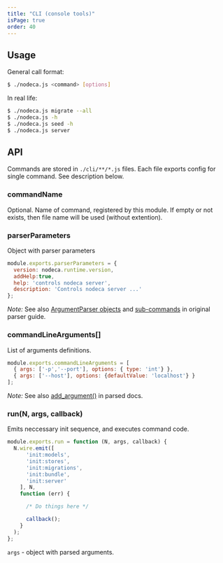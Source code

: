 ```yaml
---
title: "CLI (console tools)"
isPage: true
order: 40
---
```


Usage
-----

General call format:

``` bash
$ ./nodeca.js <command> [options]
```

In real life:

``` bash
$ ./nodeca.js migrate --all
$ ./nodeca.js -h
$ ./nodeca.js seed -h
$ ./nodeca.js server
```


API
---

Commands are stored in `./cli/**/*.js` files. Each file exports config for
single command. See description below.


### commandName

Optional. Name of command, registered by this module. If empty or not exists,
then file name will be used (without extention).


### parserParameters

Object with parser parameters

```javascript
module.exports.parserParameters = {
  version: nodeca.runtime.version,
  addHelp:true,
  help: 'controls nodeca server',
  description: 'Controls nodeca server ...'
};
```

*Note:* See also [ArgumentParser objects](http://docs.python.org/dev/library/argparse.html#argumentparser-objects)
and [sub-commands](http://docs.python.org/dev/library/argparse.html#sub-commands)
in original parser guide.


### commandLineArguments[]

List of arguments definitions.

```javascript
module.exports.commandLineArguments = [
  { args: ['-p','--port'], options: { type: 'int'} },
  { args: ['--host'], options: {defaultValue: 'localhost'} }
];

```

*Note:* See also  [add_argument()](http://docs.python.org/dev/library/argparse.html#the-add-argument-method)
in parsed docs.


### run(N, args, callback)

Emits neccessary init sequence, and executes command code.

```javascript
module.exports.run = function (N, args, callback) {
  N.wire.emit([
      'init:models',
      'init:stores',
      'init:migrations',
      'init:bundle',
      'init:server'
    ], N,
    function (err) {

      /* Do things here */

      callback();
    }
  );
};
```

`args` - object with parsed arguments.